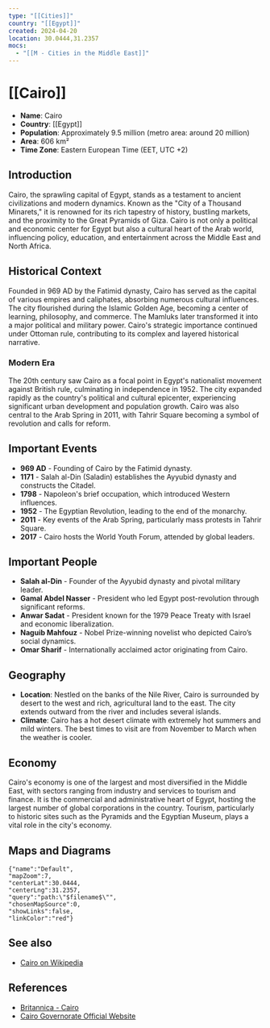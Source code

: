 ```yaml
---
type: "[[Cities]]"
country: "[[Egypt]]"
created: 2024-04-20
location: 30.0444,31.2357
mocs:
  - "[[M - Cities in the Middle East]]"
---
```


# [[Cairo]]

- **Name**: Cairo
- **Country**: [[Egypt]]
- **Population**: Approximately 9.5 million (metro area: around 20 million)
- **Area**: 606 km²
- **Time Zone**: Eastern European Time (EET, UTC +2)

## Introduction

Cairo, the sprawling capital of Egypt, stands as a testament to ancient civilizations and modern dynamics. Known as the "City of a Thousand Minarets," it is renowned for its rich tapestry of history, bustling markets, and the proximity to the Great Pyramids of Giza. Cairo is not only a political and economic center for Egypt but also a cultural heart of the Arab world, influencing policy, education, and entertainment across the Middle East and North Africa.

## Historical Context

Founded in 969 AD by the Fatimid dynasty, Cairo has served as the capital of various empires and caliphates, absorbing numerous cultural influences. The city flourished during the Islamic Golden Age, becoming a center of learning, philosophy, and commerce. The Mamluks later transformed it into a major political and military power. Cairo's strategic importance continued under Ottoman rule, contributing to its complex and layered historical narrative.

### Modern Era

The 20th century saw Cairo as a focal point in Egypt's nationalist movement against British rule, culminating in independence in 1952. The city expanded rapidly as the country's political and cultural epicenter, experiencing significant urban development and population growth. Cairo was also central to the Arab Spring in 2011, with Tahrir Square becoming a symbol of revolution and calls for reform.

## Important Events

- **969 AD** - Founding of Cairo by the Fatimid dynasty.
- **1171** - Salah al-Din (Saladin) establishes the Ayyubid dynasty and constructs the Citadel.
- **1798** - Napoleon's brief occupation, which introduced Western influences.
- **1952** - The Egyptian Revolution, leading to the end of the monarchy.
- **2011** - Key events of the Arab Spring, particularly mass protests in Tahrir Square.
- **2017** - Cairo hosts the World Youth Forum, attended by global leaders.

## Important People

- **Salah al-Din** - Founder of the Ayyubid dynasty and pivotal military leader.
- **Gamal Abdel Nasser** - President who led Egypt post-revolution through significant reforms.
- **Anwar Sadat** - President known for the 1979 Peace Treaty with Israel and economic liberalization.
- **Naguib Mahfouz** - Nobel Prize-winning novelist who depicted Cairo’s social dynamics.
- **Omar Sharif** - Internationally acclaimed actor originating from Cairo.

## Geography

- **Location**:
  Nestled on the banks of the Nile River, Cairo is surrounded by desert to the west and rich, agricultural land to the east. The city extends outward from the river and includes several islands.
- **Climate**:
  Cairo has a hot desert climate with extremely hot summers and mild winters. The best times to visit are from November to March when the weather is cooler.

## Economy

Cairo's economy is one of the largest and most diversified in the Middle East, with sectors ranging from industry and services to tourism and finance. It is the commercial and administrative heart of Egypt, hosting the largest number of global corporations in the country. Tourism, particularly to historic sites such as the Pyramids and the Egyptian Museum, plays a vital role in the city's economy.

## Maps and Diagrams

```mapview
{"name":"Default",
"mapZoom":7,
"centerLat":30.0444,
"centerLng":31.2357,
"query":"path:\"$filename$\"",
"chosenMapSource":0,
"showLinks":false,
"linkColor":"red"}
```

## See also

- [Cairo on Wikipedia](https://en.wikipedia.org/wiki/Cairo)

## References

- [Britannica - Cairo](https://www.britannica.com/place/Cairo)
- [Cairo Governorate Official Website](http://www.cairo.gov.eg/en/Pages/default.aspx)
